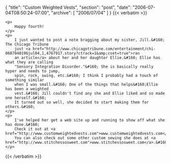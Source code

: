 {
  "title": "Custom Weighted Vests",
  "section": "post",
  "date": "2006-07-04T08:50:24-07:00",
  "archive": [
    "2006/07/04"
  ]
}
{{< verbatim >}}

    <p>
        Happy fourth!
    </p>
    <p>
        I just wanted to post a note bragging about my sister, Jill.&#160; The Chicago Tribune
        just <a href="http://www.chicagotribune.com/entertainment/chi-0607040196jul04,1,4767917.story?ctrack=1&amp;cset=true">ran
        an article</a> about her and her daughter Ellie.&#160; Ellie has what they are calling
        "Sensory Integration Disorder."&#160; She is basically really hyper and needs to jump,
        spin, rock, swing, etc.&#160; I think I probably had a touch of something similar
        when I was small.&#160; One of the things that helps&#160;Ellie has been a weighted
        vest.&#160; Jill couldn't find any she and Ellie liked and so made one herself.&#160;
        It turned out so well, she decided to start making them for others.&#160; 
    </p>
    <p>
        I've helped her get a web site up and running to show off what she has done.&#160;
        Check it out at <a href="http://www.customweightedvests.com">www.customweightedvests.com</a>.
        You can also check out some other custom sewing she does at <a href="http://www.stitchessosweet.com">www.stitchessosweet.com</a>.&#160; 
    </p>

{{< /verbatim >}}
